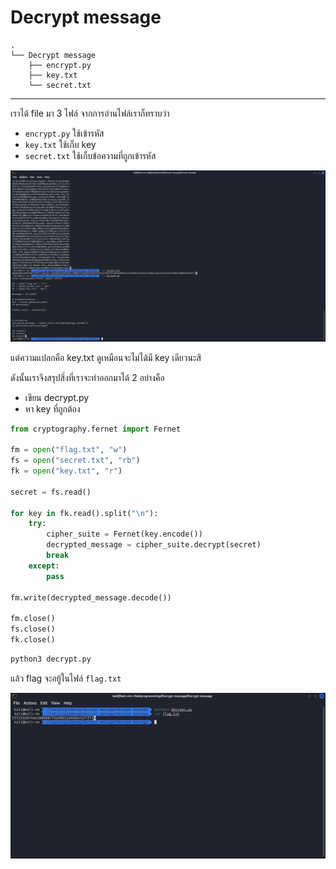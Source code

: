 # Decrypt message

```
.
└── Decrypt message
    ├── encrypt.py
    ├── key.txt
    └── secret.txt
```

---

เราได้ file มา 3 ไฟล์ จากการอ่านไฟล์เราก็ทราบว่า

- `encrypt.py` ใช้เข้ารหัส
- `key.txt` ใช้เก็บ key
- `secret.txt` ใช้เก็บข้อความที่ถูกเข้ารหัส

![1.png](./images/1.png)

แต่ความแปลกคือ key.txt ดูเหมือนจะไม่ได้มี key เดียวนะสิ

ดังนั้นเราจึงสรุปสิ่งที่เราจะทำออกมาได้ 2 อย่างคือ

- เขียน decrypt.py
- หา key ที่ถูกต้อง

```py
from cryptography.fernet import Fernet

fm = open("flag.txt", "w")
fs = open("secret.txt", "rb")
fk = open("key.txt", "r")

secret = fs.read()

for key in fk.read().split("\n"):
    try:
        cipher_suite = Fernet(key.encode())
        decrypted_message = cipher_suite.decrypt(secret)
        break
    except:
        pass

fm.write(decrypted_message.decode())

fm.close()
fs.close()
fk.close()
```

```sh
python3 decrypt.py
```

แล้ว flag จะอยู้ในไฟล์ `flag.txt`

![2.png](./images/2.png)
